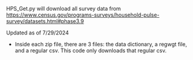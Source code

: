 HPS_Get.py will download all survey data from https://www.census.gov/programs-surveys/household-pulse-survey/datasets.html#phase3.9

Updated as of 7/29/2024

* Inside each zip file, there are 3 files: the data dictionary, a regwgt file, and a regular csv. This code only downloads that regular csv.

